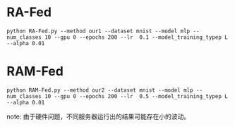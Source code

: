 # RA-Fed
`
python RA-Fed.py --method our1 --dataset mnist --model mlp --num_classes 10 --gpu 0
--epochs 200 --lr  0.1 --model_training_typep L --alpha 0.01
`

# RAM-Fed
`
python RAM-Fed.py --method our2 --dataset mnist --model mlp --num_classes 10 --gpu 0
--epochs 200 --lr  0.5 --model_training_typep L --alpha 0.01
`

note: 由于硬件问题，不同服务器运行出的结果可能存在小的波动。
